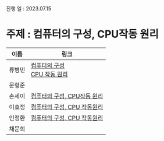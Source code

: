 진행 일 : 2023.07.15

주제 : 컴퓨터의 구성, CPU작동 원리
===

|이름|링크|
|---|---|
|류병민| [컴퓨터의 구성](https://velog.io/@kkoala/CS-1-%EC%BB%B4%ED%93%A8%ED%84%B0%EC%9D%98-%EA%B5%AC%EC%84%B1)<br>[CPU 작동 원리](https://velog.io/@kkoala/CS-2-%EC%A4%91%EC%95%99-%EC%B2%98%EB%A6%AC-%EC%9E%A5%EC%B9%98-CPU)|
|문형준| |
|손세이| [컴퓨터의 구성, CPU작동 원리](https://foil-grey-15c.notion.site/CS-5d16e6ac28fa40798ed9c87dd8a58ffd?pvs=4)|
|이효정| [컴퓨터의 구성, CPU 작동원리](https://root-bird-f8e.notion.site/CPU-2f475ca8f8b14fff96050ef3466a43f0?pvs=4)|
|인정환| [컴퓨터의 구성, CPU 작동원리](https://statuesque-catfish-63d.notion.site/CPU-032e9e5db2ef4207ab90140db693ab27?pvs=4)|
|채문희| |
